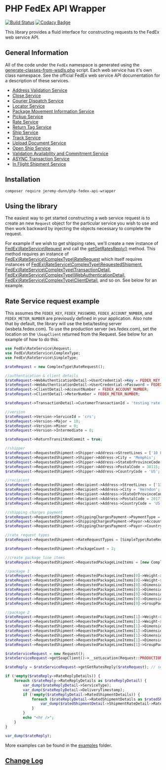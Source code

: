 # PHP FedEx API Wrapper

[![Build Status](https://travis-ci.org/JeremyDunn/php-fedex-api-wrapper.svg?branch=master)](https://travis-ci.org/JeremyDunn/php-fedex-api-wrapper)
[![Codacy Badge](https://api.codacy.com/project/badge/Grade/ee5bdc605dfd44d0a590ea1dfc031421)](https://www.codacy.com/app/JeremyDunn/php-fedex-api-wrapper?utm_source=github.com&utm_medium=referral&utm_content=JeremyDunn/php-fedex-api-wrapper&utm_campaign=badger)

This library provides a fluid interface for constructing requests to the FedEx web service API.

## General Information

All of the code under the `FedEx` namespace is generated using the [generate-classes-from-wsdls.php](util/generate-classes-from-wsdls.php) script.
Each web service has it's own class namespace. See the official FedEx web service API documentation for a description of these services.

* [Address Validation Service](src/FedEx/AddressValidationService)
* [Close Service](src/FedEx/CloseService)
* [Courier Dispatch Service](src/FedEx/CourierDispatchService)
* [Locator Service](src/FedEx/LocatorService)
* [Package Movement Information Service](src/FedEx/PackageMovementInformationService)
* [Pickup Service](src/FedEx/PickupService)
* [Rate Service](src/FedEx/RateService)
* [Return Tag Service](src/FedEx/ReturnTagService)
* [Ship Service](src/FedEx/ShipService)
* [Track Service](src/FedEx/TrackService)
* [Upload Document Service](src/FedEx/UploadDocumentService)
* [Open Ship Service](src/FedEx/OpenShipService)
* [Validation Availability and Commitment Service](src/FedEx/ValidationAvailabilityAndCommitmentService)
* [ASYNC Transaction Service](src/FedEx/AsyncService)
* [In Flight Shipment Service](src/FedEx/InFlightShipmentService)

## Installation

```
composer require jeremy-dunn/php-fedex-api-wrapper
```

## Using the library

The easiest way to get started constructing a web service request is to create an new `Request` object for the particular service you wish to use and then work backward by injecting the objects necessary to complete the request. 

For example if we wish to get shipping rates, we'll create a new instance of [FedEx\RateService\Request](src/FedEx/RateService/Request.php) and call the [getGetRatesReply()](src/FedEx/RateService/Request.php#L61) method. This method requires an instance of [FedEx\RateService\ComplexType\RateRequest](src/FedEx/RateService/ComplexType/RateRequest.php) which itself requires instances of [FedEx\RateService\ComplexType\RequestedShipment](src/FedEx/RateService/ComplexType/RequestedShipment.php), [FedEx\RateService\ComplexType\TransactionDetail](src/FedEx/RateService/ComplexType/TransactionDetail.php), [FedEx\RateService\ComplexType\WebAuthenticationDetail](src/FedEx/RateService/ComplexType/WebAuthenticationDetail.php), [FedEx\RateService\ComplexType\ClientDetail](src/FedEx/RateService/ComplexType/ClientDetail.php), and so on. See below for an example.

## Rate Service request example

This assumes the `FEDEX_KEY`, `FEDEX_PASSWORD`, `FEDEX_ACCOUNT_NUMBER`, and `FEDEX_METER_NUMBER` are previously defined in your application.
Also note that by default, the library will use the beta/testing server (wsbeta.fedex.com). To use the production server (ws.fedex.com), set the location on the `\SoapClient` returned from the Request. See below for an example of how to do this. 

```php
use FedEx\RateService\Request;
use FedEx\RateService\ComplexType;
use FedEx\RateService\SimpleType;

$rateRequest = new ComplexType\RateRequest();

//authentication & client details
$rateRequest->WebAuthenticationDetail->UserCredential->Key = FEDEX_KEY;
$rateRequest->WebAuthenticationDetail->UserCredential->Password = FEDEX_PASSWORD;
$rateRequest->ClientDetail->AccountNumber = FEDEX_ACCOUNT_NUMBER;
$rateRequest->ClientDetail->MeterNumber = FEDEX_METER_NUMBER;

$rateRequest->TransactionDetail->CustomerTransactionId = 'testing rate service request';

//version
$rateRequest->Version->ServiceId = 'crs';
$rateRequest->Version->Major = 10;
$rateRequest->Version->Minor = 0;
$rateRequest->Version->Intermediate = 0;

$rateRequest->ReturnTransitAndCommit = true;

//shipper
$rateRequest->RequestedShipment->Shipper->Address->StreetLines = ['10 Fed Ex Pkwy'];
$rateRequest->RequestedShipment->Shipper->Address->City = 'Memphis';
$rateRequest->RequestedShipment->Shipper->Address->StateOrProvinceCode = 'TN';
$rateRequest->RequestedShipment->Shipper->Address->PostalCode = 38115;
$rateRequest->RequestedShipment->Shipper->Address->CountryCode = 'US';

//recipient
$rateRequest->RequestedShipment->Recipient->Address->StreetLines = ['13450 Farmcrest Ct'];
$rateRequest->RequestedShipment->Recipient->Address->City = 'Herndon';
$rateRequest->RequestedShipment->Recipient->Address->StateOrProvinceCode = 'VA';
$rateRequest->RequestedShipment->Recipient->Address->PostalCode = 20171;
$rateRequest->RequestedShipment->Recipient->Address->CountryCode = 'US';

//shipping charges payment
$rateRequest->RequestedShipment->ShippingChargesPayment->PaymentType = SimpleType\PaymentType::_SENDER;
$rateRequest->RequestedShipment->ShippingChargesPayment->Payor->AccountNumber = FEDEX_ACCOUNT_NUMBER;
$rateRequest->RequestedShipment->ShippingChargesPayment->Payor->CountryCode = 'US';

//rate request types
$rateRequest->RequestedShipment->RateRequestTypes = [SimpleType\RateRequestType::_ACCOUNT, SimpleType\RateRequestType::_LIST];

$rateRequest->RequestedShipment->PackageCount = 2;

//create package line items
$rateRequest->RequestedShipment->RequestedPackageLineItems = [new ComplexType\RequestedPackageLineItem(), new ComplexType\RequestedPackageLineItem()];

//package 1
$rateRequest->RequestedShipment->RequestedPackageLineItems[0]->Weight->Value = 2;
$rateRequest->RequestedShipment->RequestedPackageLineItems[0]->Weight->Units = SimpleType\WeightUnits::_LB;
$rateRequest->RequestedShipment->RequestedPackageLineItems[0]->Dimensions->Length = 10;
$rateRequest->RequestedShipment->RequestedPackageLineItems[0]->Dimensions->Width = 10;
$rateRequest->RequestedShipment->RequestedPackageLineItems[0]->Dimensions->Height = 3;
$rateRequest->RequestedShipment->RequestedPackageLineItems[0]->Dimensions->Units = SimpleType\LinearUnits::_IN;
$rateRequest->RequestedShipment->RequestedPackageLineItems[0]->GroupPackageCount = 1;

//package 2
$rateRequest->RequestedShipment->RequestedPackageLineItems[1]->Weight->Value = 5;
$rateRequest->RequestedShipment->RequestedPackageLineItems[1]->Weight->Units = SimpleType\WeightUnits::_LB;
$rateRequest->RequestedShipment->RequestedPackageLineItems[1]->Dimensions->Length = 20;
$rateRequest->RequestedShipment->RequestedPackageLineItems[1]->Dimensions->Width = 20;
$rateRequest->RequestedShipment->RequestedPackageLineItems[1]->Dimensions->Height = 10;
$rateRequest->RequestedShipment->RequestedPackageLineItems[1]->Dimensions->Units = SimpleType\LinearUnits::_IN;
$rateRequest->RequestedShipment->RequestedPackageLineItems[1]->GroupPackageCount = 1;

$rateServiceRequest = new Request();
$rateServiceRequest->getSoapClient()->__setLocation(Request::PRODUCTION_URL); //use production URL

$rateReply = $rateServiceRequest->getGetRatesReply($rateRequest); // send true as the 2nd argument to return the SoapClient's stdClass response.

if (!empty($rateReply->RateReplyDetails)) {
    foreach ($rateReply->RateReplyDetails as $rateReplyDetail) {
        var_dump($rateReplyDetail->ServiceType);
        var_dump($rateReplyDetail->DeliveryTimestamp);
        if (!empty($rateReplyDetail->RatedShipmentDetails)) {
            foreach ($rateReplyDetail->RatedShipmentDetails as $ratedShipmentDetail) {
                var_dump($ratedShipmentDetail->ShipmentRateDetail->RateType . ": " . $ratedShipmentDetail->ShipmentRateDetail->TotalNetCharge->Amount);
            }
        }
        echo "<hr />";
    }
}

var_dump($rateReply);

```

More examples can be found in the [examples](examples) folder.

## [Change Log](CHANGELOG.md)


